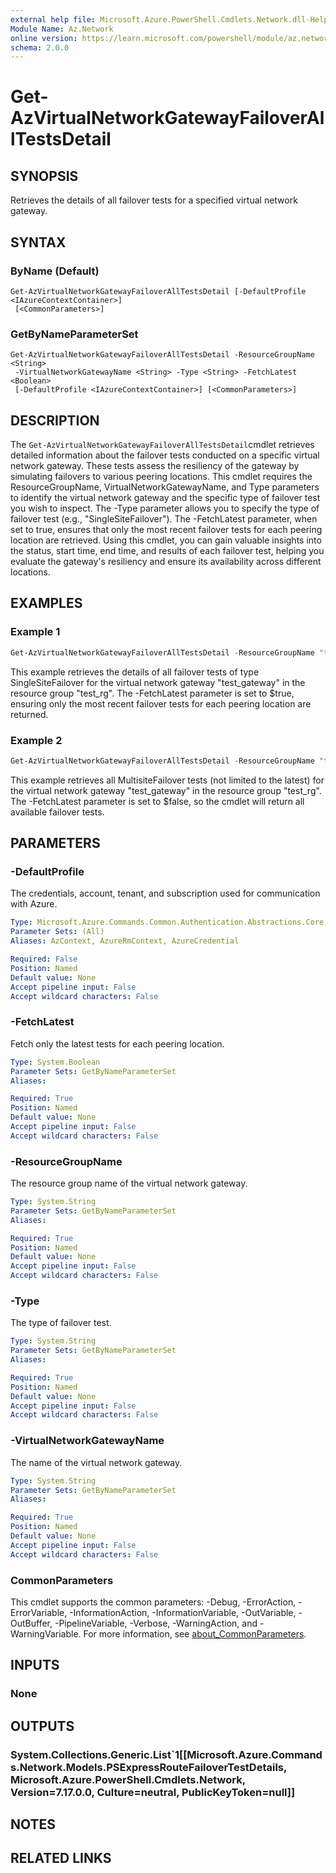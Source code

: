 ```yaml
---
external help file: Microsoft.Azure.PowerShell.Cmdlets.Network.dll-Help.xml
Module Name: Az.Network
online version: https://learn.microsoft.com/powershell/module/az.network/update-aznetworksecurityperimeterloggingconfiguration
schema: 2.0.0
---
```


# Get-AzVirtualNetworkGatewayFailoverAllTestsDetail

## SYNOPSIS
Retrieves the details of all failover tests for a specified virtual network gateway.

## SYNTAX

### ByName (Default)
```
Get-AzVirtualNetworkGatewayFailoverAllTestsDetail [-DefaultProfile <IAzureContextContainer>]
 [<CommonParameters>]
```

### GetByNameParameterSet
```
Get-AzVirtualNetworkGatewayFailoverAllTestsDetail -ResourceGroupName <String>
 -VirtualNetworkGatewayName <String> -Type <String> -FetchLatest <Boolean>
 [-DefaultProfile <IAzureContextContainer>] [<CommonParameters>]
```

## DESCRIPTION
The `Get-AzVirtualNetworkGatewayFailoverAllTestsDetail`cmdlet retrieves detailed information about the failover tests conducted on a specific virtual network gateway. These tests assess the resiliency of the gateway by simulating failovers to various peering locations.
This cmdlet requires the ResourceGroupName, VirtualNetworkGatewayName, and Type parameters to identify the virtual network gateway and the specific type of failover test you wish to inspect. The -Type parameter allows you to specify the type of failover test (e.g., "SingleSiteFailover").
The -FetchLatest parameter, when set to true, ensures that only the most recent failover tests for each peering location are retrieved.
Using this cmdlet, you can gain valuable insights into the status, start time, end time, and results of each failover test, helping you evaluate the gateway's resiliency and ensure its availability across different locations.

## EXAMPLES

### Example 1
```powershell
Get-AzVirtualNetworkGatewayFailoverAllTestsDetail -ResourceGroupName "test_rg" -VirtualNetworkGatewayName "test_gateway" -Type "SingleSiteFailover" -FetchLatest $true
```

This example retrieves the details of all failover tests of type SingleSiteFailover for the virtual network gateway "test_gateway" in the resource group "test_rg". The -FetchLatest parameter is set to $true, ensuring only the most recent failover tests for each peering location are returned.

### Example 2
```powershell
Get-AzVirtualNetworkGatewayFailoverAllTestsDetail -ResourceGroupName "test_rg" -VirtualNetworkGatewayName "test_gateway" -Type "MultiSiteFailover" -FetchLatest $false
```

This example retrieves all MultisiteFailover tests (not limited to the latest) for the virtual network gateway "test_gateway" in the resource group "test_rg". The -FetchLatest parameter is set to $false, so the cmdlet will return all available failover tests.

## PARAMETERS

### -DefaultProfile
The credentials, account, tenant, and subscription used for communication with Azure.

```yaml
Type: Microsoft.Azure.Commands.Common.Authentication.Abstractions.Core.IAzureContextContainer
Parameter Sets: (All)
Aliases: AzContext, AzureRmContext, AzureCredential

Required: False
Position: Named
Default value: None
Accept pipeline input: False
Accept wildcard characters: False
```

### -FetchLatest
Fetch only the latest tests for each peering location.

```yaml
Type: System.Boolean
Parameter Sets: GetByNameParameterSet
Aliases:

Required: True
Position: Named
Default value: None
Accept pipeline input: False
Accept wildcard characters: False
```

### -ResourceGroupName
The resource group name of the virtual network gateway.

```yaml
Type: System.String
Parameter Sets: GetByNameParameterSet
Aliases:

Required: True
Position: Named
Default value: None
Accept pipeline input: False
Accept wildcard characters: False
```

### -Type
The type of failover test.

```yaml
Type: System.String
Parameter Sets: GetByNameParameterSet
Aliases:

Required: True
Position: Named
Default value: None
Accept pipeline input: False
Accept wildcard characters: False
```

### -VirtualNetworkGatewayName
The name of the virtual network gateway.

```yaml
Type: System.String
Parameter Sets: GetByNameParameterSet
Aliases:

Required: True
Position: Named
Default value: None
Accept pipeline input: False
Accept wildcard characters: False
```

### CommonParameters
This cmdlet supports the common parameters: -Debug, -ErrorAction, -ErrorVariable, -InformationAction, -InformationVariable, -OutVariable, -OutBuffer, -PipelineVariable, -Verbose, -WarningAction, and -WarningVariable. For more information, see [about_CommonParameters](http://go.microsoft.com/fwlink/?LinkID=113216).

## INPUTS

### None

## OUTPUTS

### System.Collections.Generic.List`1[[Microsoft.Azure.Commands.Network.Models.PSExpressRouteFailoverTestDetails, Microsoft.Azure.PowerShell.Cmdlets.Network, Version=7.17.0.0, Culture=neutral, PublicKeyToken=null]]

## NOTES

## RELATED LINKS
